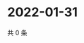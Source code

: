 # 2022-01-31

共 0 条

<!-- BEGIN WEIBO -->
<!-- 最后更新时间 Mon Jan 31 2022 16:10:52 GMT+0800 (China Standard Time) -->

<!-- END WEIBO -->
